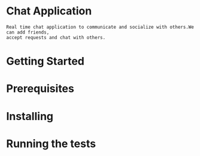 #   Chat Application
    Real time chat application to communicate and socialize with others.We can add friends,
    accept requests and chat with others.   
#   Getting Started
#   Prerequisites
#   Installing
#   Running the tests